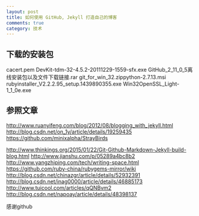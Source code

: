 ```yaml
---
layout: post
title: 如何使用 GitHub, Jekyll 打造自己的博客
comments: true
category: 技术
---
```



## 下载的安装包
cacert.pem
DevKit-tdm-32-4.5.2-20111229-1559-sfx.exe
GitHub_2_11_0_5离线安装包以及文件下载链接.rar
git_for_win_32.zippython-2.7.13.msi
rubyinstaller_V2.2.2.95_setup.1439890355.exe
Win32OpenSSL_Light-1_1_0e.exe

## 参照文章
http://www.ruanyifeng.com/blog/2012/08/blogging_with_jekyll.html
http://blog.csdn.net/on_1y/article/details/19259435
https://github.com/minixalpha/StrayBirds

http://www.thinkings.org/2015/01/22/Git-Github-Markdown-Jekyll-build-blog.html
http://www.jianshu.com/p/05289a4bc8b2
http://www.yangzhiping.com/tech/writing-space.html
https://github.com/ruby-china/rubygems-mirror/wiki
http://blog.csdn.net/chinazgr/article/details/52932391
http://blog.csdn.net/inag0000/article/details/46885173
http://www.tuicool.com/articles/qQNBvm2
http://blog.csdn.net/napoay/article/details/48398137

感谢github 
